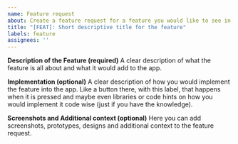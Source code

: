 ```yaml
---
name: Feature request
about: Create a feature request for a feature you would like to see in the app
title: "[FEAT]: Short descriptive title for the feature"
labels: feature
assignees: ''
---
```


**Description of the Feature (required)**
A clear description of what the feature is all about and what it would add to the app.

**Implementation (optional)**
A clear description of how you would implement the feature into the app. Like a button there, with this label, that happens when it is pressed and maybe even libraries or code hints on how you would implement it code wise (just if you have the knowledge).

**Screenshots and Additional context (optional)**
Here you can add screenshots, prototypes, designs and additional context to the feature request.